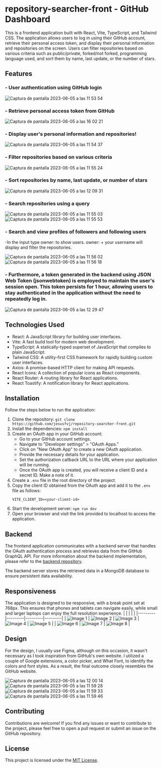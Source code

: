 # repository-searcher-front - GitHub Dashboard

This is a frontend application built with React, Vite, TypeScript, and Tailwind CSS. The application allows users to log in using their GitHub account, retrieve their personal access token, and display their personal information and repositories on the screen. Users can filter repositories based on various criteria such as public/private, forked/not forked, programming language used, and sort them by name, last update, or the number of stars.

## Features

### - User authentication using GitHub login

![Captura de pantalla 2023-06-05 a las 11 53 54](https://github.com/jesusfvj/repository-searcher-front/assets/119491399/0ba7a2b2-df7c-40dd-b238-91d39210e932)

### - Retrieve personal access token from GitHub

![Captura de pantalla 2023-06-05 a las 16 02 21](https://github.com/jesusfvj/repository-searcher-front/assets/119491399/3b4209d0-6e1c-4e40-9628-89ba897e9cbd)

### - Display user's personal information and repositories!

![Captura de pantalla 2023-06-05 a las 11 54 37](https://github.com/jesusfvj/repository-searcher-front/assets/119491399/135d060b-11e7-43ed-b5d1-5cb80fbd5617)

### - Filter repositories based on various criteria

![Captura de pantalla 2023-06-05 a las 11 55 24](https://github.com/jesusfvj/repository-searcher-front/assets/119491399/06b11fbd-2d9b-4dd9-902e-abe1b23ecbc7)

### - Sort repositories by name, last update, or number of stars

![Captura de pantalla 2023-06-05 a las 12 09 31](https://github.com/jesusfvj/repository-searcher-front/assets/119491399/3aefe04f-4306-4034-8f91-dfdb180ebd5b)

### - Search repositories using a query

![Captura de pantalla 2023-06-05 a las 11 55 03](https://github.com/jesusfvj/repository-searcher-front/assets/119491399/74b6d071-bdfb-4356-bf98-873009685861)
![Captura de pantalla 2023-06-05 a las 11 55 53](https://github.com/jesusfvj/repository-searcher-front/assets/119491399/c69a9518-fd6f-41e8-a747-e2f09671346e)

### - Search and view profiles of followers and following users

-In the input type owner: to show users. owner: + your username will display and filter the repositories.

![Captura de pantalla 2023-06-05 a las 11 56 02](https://github.com/jesusfvj/repository-searcher-front/assets/119491399/82e68b35-e9ba-459b-884f-3bbe6c6c8bd3)
![Captura de pantalla 2023-06-05 a las 11 56 18](https://github.com/jesusfvj/repository-searcher-front/assets/119491399/64e8d006-97a3-4be3-89cc-5114af2373d3)

### - Furthermore, a token generated in the backend using JSON Web Token (jsonwebtoken) is employed to maintain the user's session open. This token persists for 1 hour, allowing users to stay authenticated in the application without the need to repeatedly log in.

![Captura de pantalla 2023-06-05 a las 12 29 47](https://github.com/jesusfvj/repository-searcher-front/assets/119491399/b05dcbb5-94dc-463e-bdfe-32eba26a290b)


## Technologies Used

- React: A JavaScript library for building user interfaces.
- Vite: A fast build tool for modern web development.
- TypeScript: A statically-typed superset of JavaScript that compiles to plain JavaScript.
- Tailwind CSS: A utility-first CSS framework for rapidly building custom user interfaces.
- Axios: A promise-based HTTP client for making API requests.
- React Icons: A collection of popular icons as React components.
- React Router: A routing library for React applications.
- React Toastify: A notification library for React applications.

## Installation

Follow the steps below to run the application:

1. Clone the repository: `git clone https://github.com/jesusfvj/repository-searcher-front.git`
2. Install the dependencies: `npm install`
3. Create an OAuth app in your GitHub account:
   - Go to your GitHub account settings.
   - Navigate to "Developer settings" > "OAuth Apps."
   - Click on "New OAuth App" to create a new OAuth application.
   - Provide the necessary details for your application.
   - Set the authorization callback URL to the URL where your application will be running.
   - Once the OAuth app is created, you will receive a client ID and a secret ID. Make a note of it.
4. Create a `.env` file in the root directory of the project.
5. Copy the client ID obtained from the OAuth app and add it to the `.env` file as follows:
   ```
   VITE_CLIENT_ID=<your-client-id>
   ```
6. Start the development server: `npm run dev`
7. Open your browser and visit the link provided to localhost to access the application.

## Backend

The frontend application communicates with a backend server that handles the OAuth authentication process and retrieves data from the GitHub GraphQL API. For more information about the backend implementation, please refer to the [backend repository](https://github.com/jesusfvj/repository-searcher-back).

The backend server stores the retrieved data in a MongoDB database to ensure persistent data availability.

## Responsiveness

The application is designed to be responsive, with a break point set at 768px. This ensures that phones and tablets can navigate easily, while small and larger laptops can enjoy the full resolution experience.
|         |         |         |         |
|---------|---------|---------|---------|
| ![Image 1](https://github.com/jesusfvj/repository-searcher-front/assets/119491399/88aa6cba-316f-4838-a7df-4595408a4c02) | ![Image 2](https://github.com/jesusfvj/repository-searcher-front/assets/119491399/9ac85d97-9102-4ff5-bc02-b0faaa8aa5f1) | ![Image 3](https://github.com/jesusfvj/repository-searcher-front/assets/119491399/7abc803e-d3ec-437c-950a-e8226d852d0e) | ![Image 4](https://github.com/jesusfvj/repository-searcher-front/assets/119491399/4a760978-c6ff-441c-8cc2-6f4d95da34ee) | ![Image 5](https://github.com/jesusfvj/repository-searcher-front/assets/119491399/01b5a224-6d67-4fb6-94a7-f16cc34946bd) |
| ![Image 6](https://github.com/jesusfvj/repository-searcher-front/assets/119491399/0a6142bb-db91-4852-be3c-b77fc9e7cc44) | ![Image 7](https://github.com/jesusfvj/repository-searcher-front/assets/119491399/bc9dd83e-211e-4c23-8cf2-4e0ddd9acec5) | ![Image 8](https://github.com/jesusfvj/repository-searcher-front/assets/119491399/2a6c9354-48f4-4711-ac08-91bd0ec7ef29) |

## Design

For the design, I usually use Figma, although on this occasion, it wasn't necessary as I took inspiration from GitHub's own website. I utilized a couple of Google extensions, a color picker, and What Font, to identify the colors and font styles. As a result, the final outcome closely resembles the GitHub website.

![Captura de pantalla 2023-06-05 a las 12 00 14](https://github.com/jesusfvj/repository-searcher-front/assets/119491399/e3164188-c29d-49ac-92a9-a6e7e61abad4)
![Captura de pantalla 2023-06-05 a las 11 59 28](https://github.com/jesusfvj/repository-searcher-front/assets/119491399/ade45959-a267-4e79-96e3-f7f220e42aa7)
![Captura de pantalla 2023-06-05 a las 11 59 33](https://github.com/jesusfvj/repository-searcher-front/assets/119491399/42726e1e-faae-459e-98ad-7a33afd81fb5)
![Captura de pantalla 2023-06-05 a las 11 59 46](https://github.com/jesusfvj/repository-searcher-front/assets/119491399/8f03b27a-5b6a-4d3a-9a09-524c4961b61b)

## Contributing

Contributions are welcome! If you find any issues or want to contribute to the project, please feel free to open a pull request or submit an issue on the GitHub repository.

## License

This project is licensed under the [MIT License](link-to-license-file).
